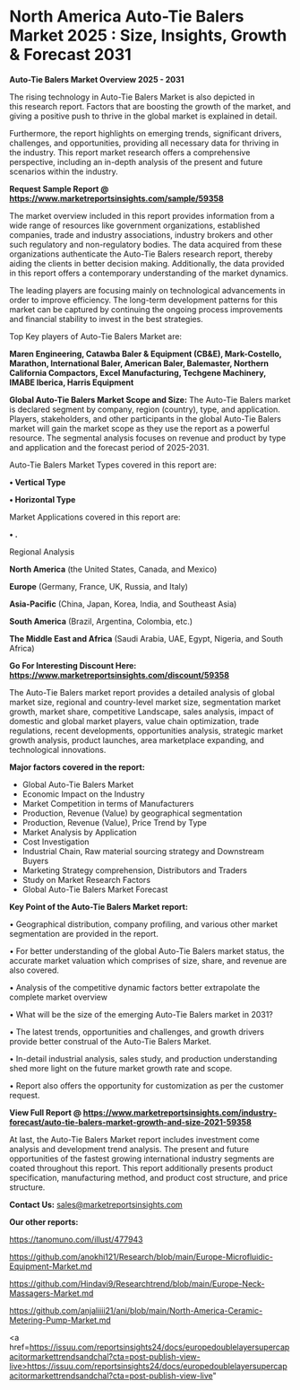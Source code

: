 # North America Auto-Tie Balers Market 2025 : Size, Insights, Growth & Forecast 2031

<Strong> Auto-Tie Balers Market Overview 2025 - 2031</strong>

The rising technology in Auto-Tie Balers Market is also depicted in this research report. Factors that are boosting the growth of the market, and giving a positive push to thrive in the global market is explained in detail.

Furthermore, the report highlights on emerging trends, significant drivers, challenges, and opportunities, providing all necessary data for thriving in the industry. This report market research offers a comprehensive perspective, including an in-depth analysis of the present and future scenarios within the industry.

<strong>Request Sample Report @ <a href=https://www.marketreportsinsights.com/sample/59358>https://www.marketreportsinsights.com/sample/59358</a></strong>

The market overview included in this report provides information from a wide range of resources like government organizations, established companies, trade and industry associations, industry brokers and other such regulatory and non-regulatory bodies. The data acquired from these organizations authenticate the Auto-Tie Balers research report, thereby aiding the clients in better decision making. Additionally, the data provided in this report offers a contemporary understanding of the market dynamics.

The leading players are focusing mainly on technological advancements in order to improve efficiency. The long-term development patterns for this market can be captured by continuing the ongoing process improvements and financial stability to invest in the best strategies.

Top Key players of Auto-Tie Balers Market are:

<strong>Maren Engineering, Catawba Baler & Equipment (CB&E), Mark-Costello, Marathon, International Baler, American Baler, Balemaster, Northern California Compactors, Excel Manufacturing, Techgene Machinery, IMABE Iberica, Harris Equipment</strong>

<strong><b>Global Auto-Tie Balers Market Scope and Size:</b></strong>
The Auto-Tie Balers market is declared segment by company, region (country), type, and application. Players, stakeholders, and other participants in the global Auto-Tie Balers market will gain the market scope as they use the report as a powerful resource. The segmental analysis focuses on revenue and product by type and application and the forecast period of 2025-2031.

Auto-Tie Balers Market Types covered in this report are:

<strong>• Vertical Type

• Horizontal Type</strong>

Market Applications covered in this report are:

<strong>• .</strong> 

Regional Analysis

<strong>North America</strong> (the United States, Canada, and Mexico)

<strong>Europe</strong> (Germany, France, UK, Russia, and Italy)

<strong>Asia-Pacific</strong> (China, Japan, Korea, India, and Southeast Asia)

<strong>South America</strong> (Brazil, Argentina, Colombia, etc.)

<strong>The Middle East and Africa</strong> (Saudi Arabia, UAE, Egypt, Nigeria, and South Africa)

<strong>Go For Interesting Discount Here: <a href=https://www.marketreportsinsights.com/discount/59358>https://www.marketreportsinsights.com/discount/59358</a></strong>

The Auto-Tie Balers market report provides a detailed analysis of global market size, regional and country-level market size, segmentation market growth, market share, competitive Landscape, sales analysis, impact of domestic and global market players, value chain optimization, trade regulations, recent developments, opportunities analysis, strategic market growth analysis, product launches, area marketplace expanding, and technological innovations.

<strong><b>Major factors covered in the report:</b></strong>
<ul>
  <li>Global Auto-Tie Balers Market </li>
  <li>Economic Impact on the Industry</li>
  <li>Market Competition in terms of Manufacturers</li>
  <li>Production, Revenue (Value) by geographical segmentation</li>
  <li>Production, Revenue (Value), Price Trend by Type</li>
  <li>Market Analysis by Application</li>
  <li>Cost Investigation</li>
  <li>Industrial Chain, Raw material sourcing strategy and Downstream Buyers</li>
  <li>Marketing Strategy comprehension, Distributors and Traders</li>
  <li>Study on Market Research Factors</li>
  <li>Global Auto-Tie Balers Market Forecast</li>
</ul>

<strong><b>Key Point of the Auto-Tie Balers Market report:</b></strong>

• Geographical distribution, company profiling, and various other market segmentation are provided in the report.

• For better understanding of the global Auto-Tie Balers market status, the accurate market valuation which comprises of size, share, and revenue are also covered.

• Analysis of the competitive dynamic factors better extrapolate the complete market overview

• What will be the size of the emerging Auto-Tie Balers market in 2031?

• The latest trends, opportunities and challenges, and growth drivers provide better construal of the Auto-Tie Balers Market.

• In-detail industrial analysis, sales study, and production understanding shed more light on the future market growth rate and scope.

• Report also offers the opportunity for customization as per the customer request.

<strong><b>View Full Report @ <a href=https://www.marketreportsinsights.com/industry-forecast/auto-tie-balers-market-growth-and-size-2021-59358>https://www.marketreportsinsights.com/industry-forecast/auto-tie-balers-market-growth-and-size-2021-59358</a></b></strong>


At last, the Auto-Tie Balers Market report includes investment come analysis and development trend analysis. The present and future opportunities of the fastest growing international industry segments are coated throughout this report. This report additionally presents product specification, manufacturing method, and product cost structure, and price structure.

<strong>Contact Us:</strong>
sales@marketreportsinsights.com

<strong>Our other reports:</strong>

<a href=https://tanomuno.com/illust/477943>https://tanomuno.com/illust/477943</a>

<a href=https://github.com/anokhi121/Research/blob/main/Europe-Microfluidic-Equipment-Market.md>https://github.com/anokhi121/Research/blob/main/Europe-Microfluidic-Equipment-Market.md</a>

<a href=https://github.com/Hindavi9/Researchtrend/blob/main/Europe-Neck-Massagers-Market.md>https://github.com/Hindavi9/Researchtrend/blob/main/Europe-Neck-Massagers-Market.md</a>

<a href=https://github.com/anjaliiii21/ani/blob/main/North-America-Ceramic-Metering-Pump-Market.md>https://github.com/anjaliiii21/ani/blob/main/North-America-Ceramic-Metering-Pump-Market.md</a>

<a href=https://issuu.com/reportsinsights24/docs/europedoublelayersupercapacitormarkettrendsandchal?cta=post-publish-view-live>https://issuu.com/reportsinsights24/docs/europedoublelayersupercapacitormarkettrendsandchal?cta=post-publish-view-live</a>"
